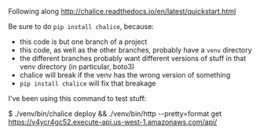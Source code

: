 Following along http://chalice.readthedocs.io/en/latest/quickstart.html

Be sure to do `pip install chalice`, because:

- this code is but one branch of a project
- this code, as well as the other branches, probably have a `venv` directory
- the different branches probably want different versions of stuff in that venv directory (in particular, boto3)
- chalice will break if the venv has the wrong version of something
- `pip install chalice` will fix that breakage

I've been using this command to test stuff:

$ ./venv/bin/chalice deploy && ./venv/bin/http --pretty=format get https://v4ycr4gc52.execute-api.us-west-1.amazonaws.com/api/
